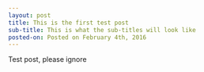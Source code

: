 ```yaml
---
layout: post
title: This is the first test post 
sub-title: This is what the sub-titles will look like
posted-on: Posted on February 4th, 2016
---
```

Test post, please ignore